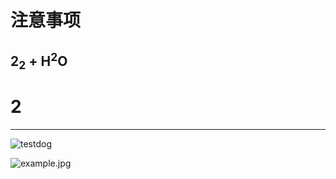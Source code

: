 # 注意事项
2<sub>2</sub> + H<sup>2</sup>O
---
# 2
---
![testdog](https://www.google.com/images/branding/googlelogo/2x/googlelogo_color_92x30dp.png)


![example.jpg](0)